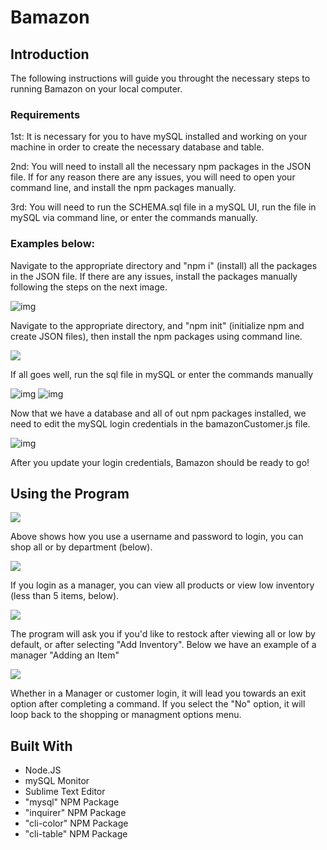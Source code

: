 # Bamazon

<h2>Introduction</h2>
<p>The following instructions will guide you throught the necessary steps to running Bamazon on your local computer.</p>

<h3>Requirements</h3>

<p>1st: It is necessary for you to have mySQL installed and working on your machine in order to create the necessary database and table.</p>

<p>2nd: You will need to install all the necessary npm packages in the JSON file. If for any reason there are any issues, you will need to open your command line, and install the npm packages manually.</p>

<p>3rd: You will need to run the SCHEMA.sql file in a mySQL UI, run the file in mySQL via command line, or enter the commands manually.</p>

<h3>Examples below:</h3>
<p>Navigate to the appropriate directory and "npm i" (install) all the packages in the JSON file. If there are any issues, install the packages manually following the steps on the next image.</p>
<img src="images/nav_inst.jpg" alt="img">

<p>Navigate to the appropriate directory, and "npm init" (initialize npm and create JSON files), then install the npm packages using command line.</p>
<img src="images/npm_init.jpg">

<p>If all goes well, run the sql file in mySQL or enter the commands manually</p>
<img src="images/mySQL.jpg" alt="img">
<img src="images/schema.jpg" alt="img">

<p>Now that we have a database and all of out npm packages installed, we need to edit the mySQL login credentials in the bamazonCustomer.js file.</p>
<img src="images/login.jpg" alt="img">
<p>After you update your login credentials, Bamazon should be ready to go!</p>


<h2>Using the Program</h2>

<img src="images/shop_all.jpg">
<p>Above shows how you use a username and password to login, you can shop all or by department (below).</p>
<img src="images/shop_dept.jpg">

<p>If you login as a manager, you can view all products or view low inventory (less than 5 items, below).</p>
<img src="images/man_low.jpg">
<p>The program will ask you if you'd like to restock after viewing all or low by default, or after selecting "Add Inventory". Below we have an example of a manager "Adding an Item"</p>
<img src="images/add_prod.jpg">

<p>Whether in a Manager or customer login, it will lead you towards an exit option after completing a command. If you select the "No" option, it will loop back to the shopping or managment options menu.</p>


<h2>Built With</h2>
<ul>
	<li>Node.JS</li>
	<li>mySQL Monitor</li>
	<li>Sublime Text Editor</li>
	<li>"mysql" NPM Package</li>
	<li>"inquirer" NPM Package</li>
	<li>"cli-color" NPM Package</li>
	<li>"cli-table" NPM Package</li>
</ul>


  
